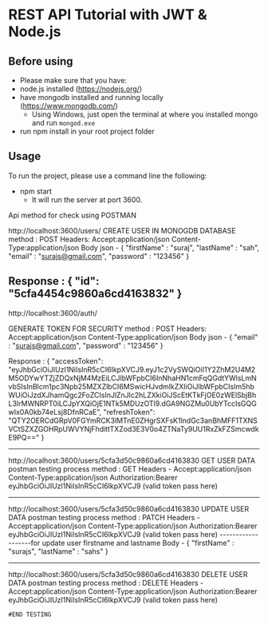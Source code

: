 # REST API Tutorial with JWT & Node.js


## Before using

- Please make sure that you have:
 - node.js installed (https://nodejs.org/)
 - have mongodb installed and running locally (https://www.mongodb.com/)
   - Using Windows, just open the terminal at where you installed mongo and run `mongod.exe`
 - run npm install in your root project folder
## Usage

To run the project, please use a command line the following:
 - npm start
    - It will run the server at port 3600.
    
    
  Api method for check using POSTMAN  
  
  
http://localhost:3600/users/
CREATE USER IN MONOGDB DATABASE
method : POST 
Headers:
    Accept:application/json
	Content-Type:application/json
	Body json -
	{
	   "firstName" : "suraj",
	   "lastName" : "sah",
	   "email" : "surajs@gmail.com",
	   "password" : "123456"
	}	

Response : {
    "id": "5cfa4454c9860a6cd4163832"
}
--------------------------------------------------------------------------------------------------------------
http://localhost:3600/auth/

GENERATE TOKEN FOR SECURITY
method : POST 
Headers:
    Accept:application/json
	Content-Type:application/json
	Body json -
	{
	   "email" : "surajs@gmail.com",
	   "password" : "123456"
	}

Response : {
    "accessToken": "eyJhbGciOiJIUzI1NiIsInR5cCI6IkpXVCJ9.eyJ1c2VySWQiOiI1Y2ZhM2U4M2M5ODYwYTZjZDQxNjM4MzEiLCJlbWFpbCI6InNhaHN1cmFqQGdtYWlsLmNvbSIsInBlcm1pc3Npb25MZXZlbCI6MSwicHJvdmlkZXIiOiJlbWFpbCIsIm5hbWUiOiJzdXJhamQgc2FoZCIsInJlZnJlc2hLZXkiOiJScEtKTkFjOE0zWElSbjBhL3IrMWNRPT0iLCJpYXQiOjE1NTk5MDUzOTl9.dGA9NGZMu0UbYTccIsGQGwIx0A0kb74eLsj8DfnRCaE",
    "refreshToken": "QTY2OERCdGRpV0FGYmRCK3lMTnE0ZHgrSXFsK1lndGc3anBhMFF1TXNSVCtSZXZGOHRpUWVYNjFhdittTXZod3E3V0o4ZTNaTy9UU1RxZkFZSmcwdkE9PQ=="
}

--------------------------------------------------------------------------------------------------------------
http://localhost:3600/users/5cfa3d50c9860a6cd4163830
GET USER DATA
	postman testing process
	method : GET
	Headers -
	Accept:application/json
	Content-Type:application/json
	Authorization:Bearer eyJhbGciOiJIUzI1NiIsInR5cCI6IkpXVCJ9   (valid token pass here)

--------------------------------------------------------------------------------------------------------------
http://localhost:3600/users/5cfa3d50c9860a6cd4163830
	UPDATE USER DATA
	postman testing process
	method : PATCH
	Headers -
	Accept:application/json
	Content-Type:application/json
	Authorization:Bearer eyJhbGciOiJIUzI1NiIsInR5cCI6IkpXVCJ9   (valid token pass here)
	-------------------for update user firstname and lastname 
	Body - {
	"firstName" : "surajs",
	"lastName" : "sahs"
}

--------------------------------------------------------------------------------------------------------------
http://localhost:3600/users/5cfa3d50c9860a6cd4163830
	DELETE USER DATA
	postman testing process
	method : DELETE
	Headers -
	Accept:application/json
	Content-Type:application/json
	Authorization:Bearer eyJhbGciOiJIUzI1NiIsInR5cCI6IkpXVCJ9   (valid token pass here)


	#END TESTING

